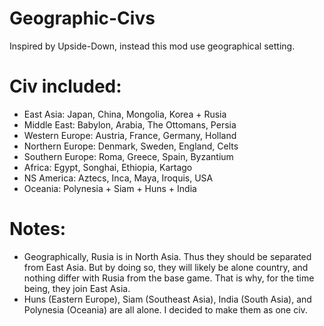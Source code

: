 # Geographic-Civs
Inspired by Upside-Down, instead this mod use geographical setting.

# Civ included:
- East Asia:			  Japan, China, Mongolia, Korea + Rusia
- Middle East:		  Babylon, Arabia, The Ottomans, Persia
- Western Europe:		Austria, France, Germany, Holland
- Northern Europe:	Denmark, Sweden, England, Celts
- Southern Europe:	Roma, Greece, Spain, Byzantium
- Africa:				    Egypt, Songhai, Ethiopia, Kartago
- NS America:			  Aztecs, Inca, Maya, Iroquis, USA
- Oceania:			  Polynesia + Siam + Huns + India

# Notes:
- Geographically, Rusia is in North Asia. Thus they should be separated from East Asia. But by doing so, they will likely be alone country, and nothing differ with Rusia from the base game. That is why, for the time being, they join East Asia.
- Huns (Eastern Europe), Siam (Southeast Asia), India (South Asia), and Polynesia (Oceania) are all alone. I decided to make them as one civ.
